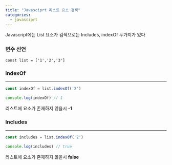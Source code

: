 ```yaml
---
title: "Javasciprt 리스트 요소 검색"
categories: 
  - javasciprt
---
```


Javascript에는 List 요소가 검색으로는 Includes, indexOf 두가지가 있다

### 변수 선언

``` javasciprt
const list = ['1','2','3']
```

### indexOf
---
``` javascript
const indexOf = list.indexOf('2')

console.log(indexOf) // 1
```

리스트에 요소가 존재하지 않을시 **-1**

### Includes
---
``` javascript
const includes = list.indexOf('2')

console.log(includes) // true
```

리스트에 요소가 존재하지 않을시 **false**